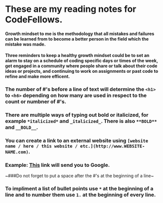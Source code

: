 # These are my reading notes for CodeFellows.

#### Growth mindset to me is the methodology that all mistakes and failures can be learned from to become a better person in the field which the mistake was made.
#### Three reminders to keep a healthy growth mindset could be to set an alarm to stay on a schedule of coding specific days or times of the week, get engaged in a community where people share or talk about their code ideas or projects, and continuing to work on assignments or past code to refine and make more efficent.

### The number of #'s before a line of text will determine the `<h1>` to `<h6>` depending on how many are used in respect to the count or numbner of #'s.
### There are multiple ways of typing out bold or italicized, for example `*italicized*` and `_italicized_`. There is also `**BOLD**` and `__BOLD__`.
### You can create a link to an external website using `[website name / here / this website / etc.](http://www.WEBSITE-NAME.com)`.
### Example: [This](http://www.google.com) link will send you to Google.
~###Do not forget to put a space after the #'s at the beginning of a line~
### To impliment a list of bullet points use `*` at the beginning of a line and to number them use `1.` at the beginning of every line.
